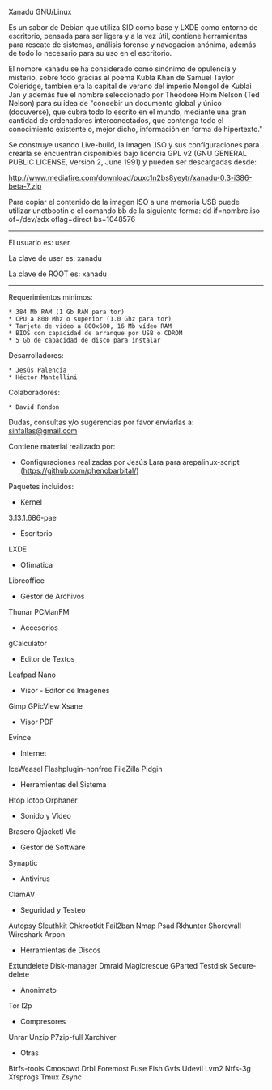 Xanadu GNU/Linux

Es un sabor de Debian que utiliza SID como base y LXDE como entorno de escritorio, pensada para ser ligera y a la vez útil, contiene herramientas para rescate de sistemas, análisis forense y navegación anónima, además de todo lo necesario para su uso en el escritorio.

El nombre xanadu se ha considerado como sinónimo de opulencia y misterio, sobre todo gracias al poema Kubla Khan de Samuel Taylor Coleridge, también era la capital de verano del imperio Mongol de Kublai Jan y además fue el nombre seleccionado por Theodore Holm Nelson (Ted Nelson) para su idea de "concebir un documento global y único (docuverse), que cubra todo lo escrito en el mundo, mediante una gran cantidad de ordenadores interconectados, que contenga todo el conocimiento existente o, mejor dicho, información en forma de hipertexto."

Se construye usando Live-build, la imagen .ISO y sus configuraciones para crearla se encuentran disponibles bajo licencia GPL v2 (GNU GENERAL PUBLIC LICENSE, Version 2, June 1991) y pueden ser descargadas desde: 

http://www.mediafire.com/download/puxc1n2bs8yeytr/xanadu-0.3-i386-beta-7.zip

Para copiar el contenido de la imagen ISO a una memoria USB puede utilizar unetbootin o el comando bb de la siguiente forma: dd if=nombre.iso of=/dev/sdx oflag=direct bs=1048576

--------------------------

El usuario es:		user

La clave de user es:	xanadu

La clave de ROOT es:	xanadu

--------------------------

Requerimientos mínimos:

	* 384 Mb RAM (1 Gb RAM para tor)
	* CPU a 800 Mhz o superior (1.0 Ghz para tor)
	* Tarjeta de video a 800x600, 16 Mb vídeo RAM
	* BIOS con capacidad de arranque por USB o CDROM
	* 5 Gb de capacidad de disco para instalar

Desarrolladores:

	* Jesús Palencia
	* Héctor Mantellini

Colaboradores:

	* David Rondon

Dudas, consultas y/o sugerencias por favor enviarlas a: sinfallas@gmail.com

Contiene material realizado por:

* Configuraciones realizadas por Jesús Lara para arepalinux-script (https://github.com/phenobarbital/)

Paquetes incluidos:

* Kernel

3.13.1.686-pae

* Escritorio

LXDE

* Ofimatica

Libreoffice

* Gestor de Archivos

Thunar
PCManFM

* Accesorios

gCalculator

* Editor de Textos

Leafpad
Nano 

* Visor - Editor de Imágenes

Gimp
GPicView
Xsane

* Visor PDF

Evince

* Internet 

 IceWeasel
 Flashplugin-nonfree
 FileZilla
 Pidgin

* Herramientas del Sistema

Htop
Iotop
Orphaner

* Sonido y Vídeo

Brasero
Qjackctl
Vlc

* Gestor de Software

Synaptic 

* Antivirus

ClamAV 

* Seguridad y Testeo

Autopsy
Sleuthkit
Chkrootkit
Fail2ban
Nmap
Psad
Rkhunter
Shorewall
Wireshark
Arpon

* Herramientas de Discos

Extundelete
Disk-manager
Dmraid
Magicrescue
GParted
Testdisk
Secure-delete

* Anonimato

Tor
I2p

* Compresores

Unrar
Unzip
P7zip-full
Xarchiver

* Otras

Btrfs-tools
Cmospwd
Drbl
Foremost
Fuse
Fish
Gvfs
Udevil
Lvm2
Ntfs-3g
Xfsprogs
Tmux
Zsync
